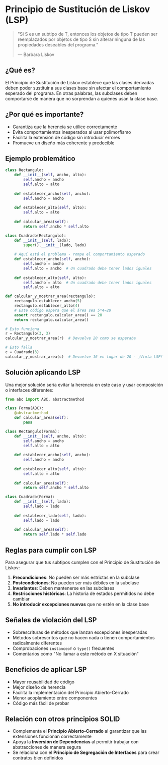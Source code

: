 # Principio de Sustitución de Liskov (LSP)

> "Si S es un subtipo de T, entonces los objetos de tipo T pueden ser reemplazados por objetos de tipo S sin alterar ninguna de las propiedades deseables del programa."
> 
> — Barbara Liskov

## ¿Qué es?

El Principio de Sustitución de Liskov establece que las clases derivadas deben poder sustituir a sus clases base sin afectar el comportamiento esperado del programa. En otras palabras, las subclases deben comportarse de manera que no sorprendan a quienes usan la clase base.

## ¿Por qué es importante?

- Garantiza que la herencia se utilice correctamente
- Evita comportamientos inesperados al usar polimorfismo
- Facilita la extensión de código sin introducir errores
- Promueve un diseño más coherente y predecible

## Ejemplo problemático

```python
class Rectangulo:
    def __init__(self, ancho, alto):
        self.ancho = ancho
        self.alto = alto
        
    def establecer_ancho(self, ancho):
        self.ancho = ancho
        
    def establecer_alto(self, alto):
        self.alto = alto
        
    def calcular_area(self):
        return self.ancho * self.alto

class Cuadrado(Rectangulo):
    def __init__(self, lado):
        super().__init__(lado, lado)
        
    # Aquí está el problema - rompe el comportamiento esperado
    def establecer_ancho(self, ancho):
        self.ancho = ancho
        self.alto = ancho  # Un cuadrado debe tener lados iguales
        
    def establecer_alto(self, alto):
        self.ancho = alto  # Un cuadrado debe tener lados iguales
        self.alto = alto
```

```python
def calcular_y_mostrar_area(rectangulo):
    rectangulo.establecer_ancho(5)
    rectangulo.establecer_alto(4)
    # Este código espera que el área sea 5*4=20
    assert rectangulo.calcular_area() == 20
    return rectangulo.calcular_area()

# Esto funciona
r = Rectangulo(3, 3)
calcular_y_mostrar_area(r)  # Devuelve 20 como se esperaba

# Esto falla
c = Cuadrado(3)
calcular_y_mostrar_area(c)  # Devuelve 16 en lugar de 20 - ¡Viola LSP!
```

## Solución aplicando LSP

Una mejor solución sería evitar la herencia en este caso y usar composición o interfaces diferentes:

```python
from abc import ABC, abstractmethod

class Forma(ABC):
    @abstractmethod
    def calcular_area(self):
        pass

class Rectangulo(Forma):
    def __init__(self, ancho, alto):
        self.ancho = ancho
        self.alto = alto
        
    def establecer_ancho(self, ancho):
        self.ancho = ancho
        
    def establecer_alto(self, alto):
        self.alto = alto
        
    def calcular_area(self):
        return self.ancho * self.alto

class Cuadrado(Forma):
    def __init__(self, lado):
        self.lado = lado
        
    def establecer_lado(self, lado):
        self.lado = lado
        
    def calcular_area(self):
        return self.lado * self.lado
```

## Reglas para cumplir con LSP

Para asegurar que tus subtipos cumplen con el Principio de Sustitución de Liskov:

1. **Precondiciones**: No pueden ser más estrictas en la subclase
2. **Postcondiciones**: No pueden ser más débiles en la subclase
3. **Invariantes**: Deben mantenerse en las subclases
4. **Restricciones históricas**: La historia de estados permitidos no debe cambiar
5. **No introducir excepciones nuevas** que no estén en la clase base

## Señales de violación del LSP

- Sobrescrituras de métodos que lanzan excepciones inesperadas
- Métodos sobrescritos que no hacen nada o tienen comportamientos radicalmente diferentes
- Comprobaciones `instanceof` o `type()` frecuentes
- Comentarios como "No llamar a este método en X situación"

## Beneficios de aplicar LSP

- Mayor reusabilidad de código
- Mejor diseño de herencia
- Facilita la implementación del Principio Abierto-Cerrado
- Menor acoplamiento entre componentes
- Código más fácil de probar

## Relación con otros principios SOLID

- Complementa el **Principio Abierto-Cerrado** al garantizar que las extensiones funcionan correctamente
- Apoya la **Inversión de Dependencias** al permitir trabajar con abstracciones de manera segura
- Se relaciona con el **Principio de Segregación de Interfaces** para crear contratos bien definidos 